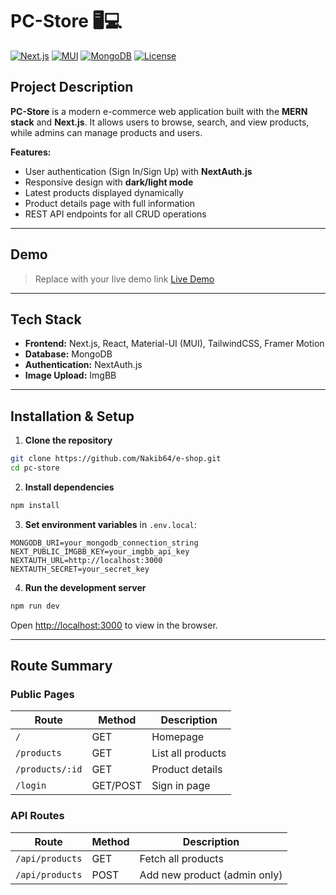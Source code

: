 # PC-Store 🖥️💻

[![Next.js](https://img.shields.io/badge/Next.js-13.5-blue?logo=next.js)](https://nextjs.org/) [![MUI](https://img.shields.io/badge/MUI-5.15-blue?logo=mui)](https://mui.com/) [![MongoDB](https://img.shields.io/badge/MongoDB-6.0-green?logo=mongodb)](https://www.mongodb.com/) [![License](https://img.shields.io/badge/License-MIT-yellow)](LICENSE)

## Project Description

**PC-Store** is a modern e-commerce web application built with the **MERN stack** and **Next.js**. It allows users to browse, search, and view products, while admins can manage products and users.

**Features:**

* User authentication (Sign In/Sign Up) with **NextAuth.js**
* Responsive design with **dark/light mode**
* Latest products displayed dynamically
* Product details page with full information
* REST API endpoints for all CRUD operations

---

## Demo

> Replace with your live demo link
> [Live Demo](https://e-shop-liard-seven.vercel.app/)

---

## Tech Stack

* **Frontend:** Next.js, React, Material-UI (MUI), TailwindCSS, Framer Motion
* **Database:** MongoDB
* **Authentication:** NextAuth.js
* **Image Upload:** ImgBB

---

## Installation & Setup

1. **Clone the repository**

```bash
git clone https://github.com/Nakib64/e-shop.git
cd pc-store
```

2. **Install dependencies**

```bash
npm install
```

3. **Set environment variables** in `.env.local`:

```env
MONGODB_URI=your_mongodb_connection_string
NEXT_PUBLIC_IMGBB_KEY=your_imgbb_api_key
NEXTAUTH_URL=http://localhost:3000
NEXTAUTH_SECRET=your_secret_key
```

4. **Run the development server**

```bash
npm run dev
```

Open [http://localhost:3000](http://localhost:3000) to view in the browser.

---

## Route Summary

### Public Pages

| Route           | Method   | Description       |
| --------------- | -------- | ----------------- |
| `/`             | GET      | Homepage          |
| `/products`     | GET      | List all products |
| `/products/:id` | GET      | Product details   |
| `/login`        | GET/POST | Sign in page      |


### API Routes

| Route               | Method | Description                  |
| ------------------- | ------ | ---------------------------- |
| `/api/products`     | GET    | Fetch all products           |
| `/api/products`     | POST   | Add new product (admin only) |


